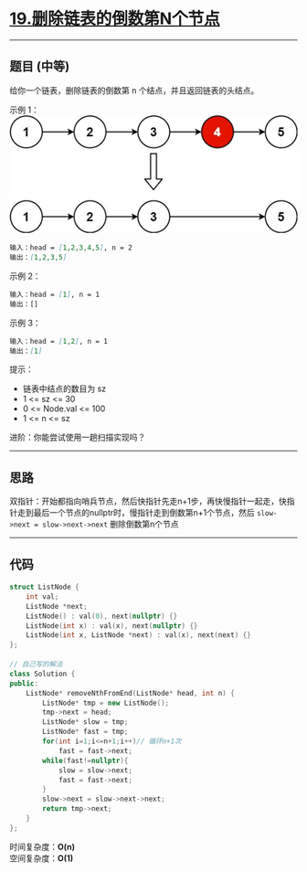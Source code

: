 # [19.删除链表的倒数第N个节点](https://leetcode.cn/problems/remove-nth-node-from-end-of-list/description/)

---

## 题目 (中等)

给你一个链表，删除链表的倒数第 n 个结点，并且返回链表的头结点。  

示例 1：  
![Alt text](https://github.com/yang-yang-o-o/CodingNotes/blob/main/Coding/asset/19_1.png)  

```markdown
输入：head = [1,2,3,4,5], n = 2
输出：[1,2,3,5]
```

示例 2：  

```markdown
输入：head = [1], n = 1
输出：[]
```

示例 3：  

```markdown
输入：head = [1,2], n = 1
输出：[1]
```

提示：  

- 链表中结点的数目为 sz
- 1 <= sz <= 30
- 0 <= Node.val <= 100
- 1 <= n <= sz

进阶：你能尝试使用一趟扫描实现吗？  

---

## 思路

双指针：开始都指向哨兵节点，然后快指针先走n+1步，再快慢指针一起走，快指针走到最后一个节点的nullptr时，慢指针走到倒数第n+1个节点，然后
`slow->next = slow->next->next` 删除倒数第n个节点

---

## 代码

```C++
struct ListNode {
    int val;
    ListNode *next;
    ListNode() : val(0), next(nullptr) {}
    ListNode(int x) : val(x), next(nullptr) {}
    ListNode(int x, ListNode *next) : val(x), next(next) {}
};

// 自己写的解法
class Solution {
public:
    ListNode* removeNthFromEnd(ListNode* head, int n) {
        ListNode* tmp = new ListNode();
        tmp->next = head;
        ListNode* slow = tmp;
        ListNode* fast = tmp;
        for(int i=1;i<=n+1;i++)// 循环n+1次
            fast = fast->next;
        while(fast!=nullptr){
            slow = slow->next;
            fast = fast->next;
        }
        slow->next = slow->next->next;
        return tmp->next;
    }
};
```

时间复杂度：**O(n)**  
空间复杂度：**O(1)**
